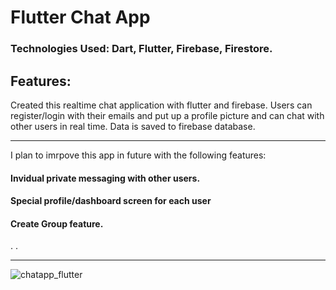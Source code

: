 # Flutter Chat App

### Technologies Used: Dart, Flutter, Firebase, Firestore.

## Features:

Created this realtime chat application with flutter and firebase. Users can register/login with their emails and put up a profile picture and can chat with other users in real time. 
Data is saved to firebase database. 
<hr>

I plan to imrpove this app in future with the following features: 
#### Invidual private messaging with other users.
#### Special profile/dashboard screen for each user
#### Create Group feature.
.
.
<hr>

![chatapp_flutter](https://github.com/Kapil619/chat_app/assets/84692375/5d47579a-cb3d-485e-b60f-c52869df5866)


